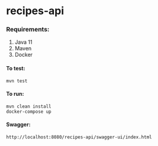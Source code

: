 # recipes-api

### Requirements:
1. Java 11
2. Maven
3. Docker

#### To test:
```shell
mvn test
```
#### To run:
```shell
mvn clean install
docker-compose up
```
#### Swagger:
```
http://localhost:8080/recipes-api/swagger-ui/index.html
```
